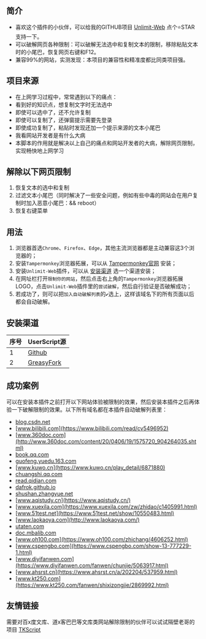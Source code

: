 ## 简介

- 喜欢这个插件的小伙伴，可以给我的GITHUB项目 [Unlimit-Web](https://github.com/xcanwin/Unlimit-Web/) 点个⭐️STAR支持一下。
- 可以破解网页各种限制：可以破解无法选中和复制文本的限制，移除粘贴文本时的小尾巴，恢复网页右键和F12。
- 兼容99%的网站，实测发现：本项目的兼容性和精准度都比同类项目强。

## 项目来源

- 在上网学习过程中，常常遇到以下的痛点：
- 看到好的知识点，想复制文字时无法选中
- 即使可以选中了，还不允许复制
- 即使可以复制了，还弹窗提示需要先登录
- 即使成功复制了，粘贴时发现还加一个提示来源的文本小尾巴
- 我看网站开发者是有什么大病
- 本脚本的作用就是解决以上自己的痛点和网站开发者的大病，解除网页限制，实现畅快地上网学习

## 解除以下网页限制

1. 恢复文本的选中和复制
2. 过滤文本小尾巴（同时解决了一些安全问题，例如有些中毒的网站会在用户复制时加入恶意小尾巴：&& reboot）
3. 恢复右键菜单

## 用法

1. 浏览器首选```Chrome```、```Firefox```、```Edge```，其他主流浏览器都是主动兼容这3个浏览器的；
2. 安装```Tampermonkey```浏览器拓展，可以从 [Tampermonkey官网](https://www.tampermonkey.net/) 安装；
3. 安装```Unlimit-Web```插件，可以从 [安装渠道](#安装渠道) 选一个渠道安装；
4. 在网址栏打开```限制你的网站```，然后点击右上角的```Tampermonkey```浏览器拓展LOGO，点击```Unlimit-Web```插件里的```尝试破解```，然后自行验证是否破解成功；
5. 若成功了，则可以把```加入自动破解列表```的```✔️```选上，这样该域名下的所有页面以后都会自动破解。

## 安装渠道

| 序号 | UserScript源 |
| --- | --- |
| 1 | [Github](https://raw.githubusercontent.com/xcanwin/Unlimit-Web/main/Unlimit-Web.user.js) |
| 2 | [GreasyFork](https://greasyfork.org/zh-CN/scripts/400515-unlimit-web) |

## 成功案例

可以在安装本插件之前打开以下网站体验被限制的效果，然后安装本插件之后再体验一下破解限制的效果。以下所有域名都在本插件自动破解列表里：

- [blog.csdn.net](https://blog.csdn.net/yilovexing/article/details/53256713)
- [www.bilibili.com](https://www.bilibili.com/read/cv5496952)
- [www.360doc.com](http://www.360doc.com/content/20/0406/19/1575720_904264035.shtml)
- [book.qq.com](https://book.qq.com/book-read/468914/1)
- [guofeng.yuedu.163.com](https://guofeng.yuedu.163.com/book_reader/654ebfbcccd64b3ea0a51934953f300e_4)
- [www.kuwo.cn](https://www.kuwo.cn/play_detail/6871880)
- [chuangshi.qq.com](https://chuangshi.qq.com/bk/xh/AGwENV1oVjIAP1RkATUBYA-r-1.html)
- [read.qidian.com](https://read.qidian.com/chapter/ofR4ZgMW6xioLoerY3WDhg2/2G3lb7hex5z4p8iEw--PPw2/)
- [dafrok.github.io](https://dafrok.github.io/vue-iscroll-view/)
- [shushan.zhangyue.net](http://shushan.zhangyue.net/book/89159/13507319/)
- [www.aqistudy.cn](https://www.aqistudy.cn/)
- [www.xuexila.com](https://www.xuexila.com/zw/zhidao/c1405991.html)
- [www.51test.net](https://www.51test.net/show/10550483.html)
- [www.laokaoya.com](http://www.laokaoya.com/)
- [utaten.com](https://utaten.com/lyric/ja00004711/)
- [doc.mbalib.com](https://doc.mbalib.com/view/e61654c0fdd034c5cdce2879f29940d0.html)
- [www.oh100.com](https://www.oh100.com/zhichang/4606252.html)
- [www.cspengbo.com](https://www.cspengbo.com/show-13-777229-1.html)
- [www.diyifanwen.com](https://www.diyifanwen.com/fanwen/chunjie/5063917.html)
- [www.ahsrst.cn](https://www.ahsrst.cn/a/202204/537959.html)
- [www.kt250.com](https://www.kt250.com/fanwen/shixizongjie/2869992.html)

## 友情链接

需要对百x度文库、道x客巴巴等文库类网站解除限制的伙伴可以试试隔壁老哥的项目 [TKScript](https://greasyfork.org/zh-CN/scripts/405130-%E6%96%87%E6%9C%AC%E9%80%89%E4%B8%AD%E5%A4%8D%E5%88%B6)
